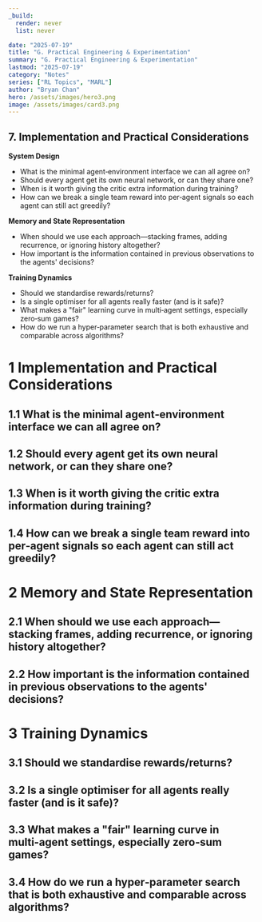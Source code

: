 ```yaml
---
_build:
  render: never
  list: never

date: "2025-07-19"
title: "G. Practical Engineering & Experimentation"
summary: "G. Practical Engineering & Experimentation"
lastmod: "2025-07-19"
category: "Notes"
series: ["RL Topics", "MARL"]
author: "Bryan Chan"
hero: /assets/images/hero3.png
image: /assets/images/card3.png
---
```



## 7. Implementation and Practical Considerations

**System Design**
- What is the minimal agent‑environment interface we can all agree on?
- Should every agent get its own neural network, or can they share one?
- When is it worth giving the critic extra information during training?
- How can we break a single team reward into per‑agent signals so each agent can still act greedily?

**Memory and State Representation**
- When should we use each approach—stacking frames, adding recurrence, or ignoring history altogether?
- How important is the information contained in previous observations to the agents' decisions?

**Training Dynamics**
- Should we standardise rewards/returns?
- Is a single optimiser for all agents really faster (and is it safe)?
- What makes a "fair" learning curve in multi‑agent settings, especially zero‑sum games?
- How do we run a hyper‑parameter search that is both exhaustive and comparable across algorithms?



# 1 Implementation and Practical Considerations

## 1.1 What is the minimal agent‑environment interface we can all agree on?

## 1.2 Should every agent get its own neural network, or can they share one?

## 1.3 When is it worth giving the critic extra information during training?

## 1.4 How can we break a single team reward into per‑agent signals so each agent can still act greedily?

# 2 Memory and State Representation

## 2.1 When should we use each approach—stacking frames, adding recurrence, or ignoring history altogether?

## 2.2 How important is the information contained in previous observations to the agents' decisions?

# 3 Training Dynamics

## 3.1 Should we standardise rewards/returns?

## 3.2 Is a single optimiser for all agents really faster (and is it safe)?

## 3.3 What makes a "fair" learning curve in multi‑agent settings, especially zero‑sum games?

## 3.4 How do we run a hyper‑parameter search that is both exhaustive and comparable across algorithms?














